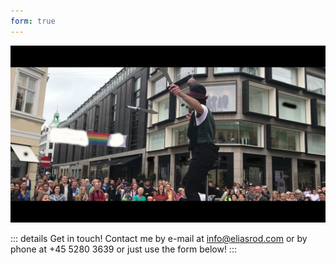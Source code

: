 ```yaml
---
form: true
---
```


![Contact, knives and unicycle](./contact-img.jpg)

::: details Get in touch!
Contact me by e-mail at info@eliasrod.com or by phone at +45 5280 3639 
or just use the form below!
:::

